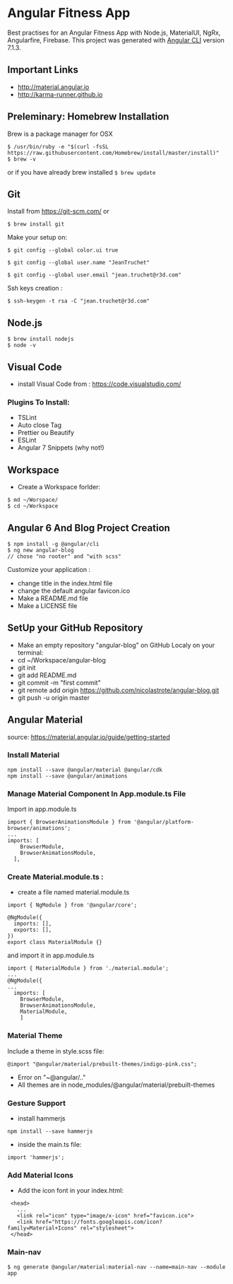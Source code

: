 # Angular Fitness App
Best practises for an Angular Fitness App with Node.js, MaterialUI, NgRx, Angularfire, Firebase.
This project was generated with [Angular CLI](https://github.com/angular/angular-cli) version 7.1.3.



## Important Links
 * http://material.angular.io
 * http://karma-runner.github.io


## Preleminary: Homebrew Installation
Brew is a package manager for OSX
```
$ /usr/bin/ruby -e "$(curl -fsSL https://raw.githubusercontent.com/Homebrew/install/master/install)"
$ brew -v
```
or if you have already brew installed
```$ brew update```


## Git
Install from https://git-scm.com/ or 
```
$ brew install git

```
Make your setup on:
```
$ git config --global color.ui true

$ git config --global user.name "JeanTruchet"

$ git config --global user.email "jean.truchet@r3d.com"
```
Ssh keys creation :
```
$ ssh-keygen -t rsa -C "jean.truchet@r3d.com"
```

## Node.js
```
$ brew install nodejs
$ node -v
```

## Visual Code
 * install Visual Code from : https://code.visualstudio.com/

### Plugins To Install:
  * TSLint
  * Auto close Tag
  * Prettier ou Beautify
  * ESLint
  * Angular 7 Snippets (why not!)


## Workspace
 * Create a Workspace forlder:
```
$ md ~/Worspace/
$ cd ~/Workspace
```

## Angular 6 And Blog Project Creation
```
$ npm install -g @angular/cli
$ ng new angular-blog
// chose "no rooter" and "with scss"
```
Customize your application :
  * change title in the index.html file
  * change the default angular favicon.ico
  * Make a README.md file
  * Make a LICENSE file


## SetUp your GitHub Repository
  * Make an empty repository "angular-blog" on GitHub
Localy on your terminal:
  * cd ~/Workspace/angular-blog
  * git init
  * git add README.md
  * git commit -m "first commit"
  * git remote add origin https://github.com/nicolastrote/angular-blog.git
  * git push -u origin master


## Angular Material
source: https://material.angular.io/guide/getting-started

### Install Material
```
npm install --save @angular/material @angular/cdk
npm install --save @angular/animations
```

### Manage Material Component In App.module.ts File
Import in app.module.ts
```
import { BrowserAnimationsModule } from '@angular/platform-browser/animations';
...
imports: [
    BrowserModule,
    BrowserAnimationsModule,
  ],
```

### Create Material.module.ts : 
* create a file named material.module.ts
```
import { NgModule } from '@angular/core';

@NgModule({
  imports: [],
  exports: [],
})
export class MaterialModule {}
```
and import it in app.module.ts
```
import { MaterialModule } from './material.module';
...
@NgModule({
...
  imports: [
    BrowserModule,
    BrowserAnimationsModule,
    MaterialModule,
    ]
```

### Material Theme
 Include a theme in style.scss file:

```
@import "@angular/material/prebuilt-themes/indigo-pink.css";
```
 * Error on "~@angular/.."
 * All themes are in node_modules/@angular/material/prebuilt-themes

### Gesture Support
 * install hammerjs
```
npm install --save hammerjs
```
 * inside the main.ts file:
```
import 'hammerjs';
```

### Add Material Icons
 * Add the icon font in your index.html:
 ```
  <head>
    ...
    <link rel="icon" type="image/x-icon" href="favicon.ico">
    <link href="https://fonts.googleapis.com/icon?family=Material+Icons" rel="stylesheet">
  </head>
 ```

### Main-nav
```
$ ng generate @angular/material:material-nav --name=main-nav --module app
```